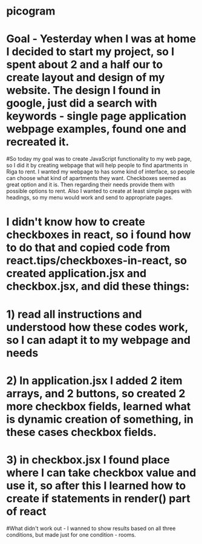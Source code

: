 # picogram



# Goal - Yesterday when I was at home I decided to start my project, so I spent about 2 and a half our to create layout and design of my website. The design I found in google, just did a search with keywords - single page application webpage examples, found one and recreated it.
#So today my goal was to create JavaScript functionality to my web page, so I did it by creating webpage that will help people to find apartments in Riga to rent. I wanted my webpage to has some kind of interface, so people can choose what kind of apartments they want. Checkboxes seemed as great option and it is. Then regarding their needs provide them with possible options to rent. Also I wanted to create at least simple pages with headings, so my menu would work and send to appropriate pages.
# I didn't know how to create checkboxes in react, so i found how to do that and copied code from react.tips/checkboxes-in-react, so created application.jsx and checkbox.jsx, and did these things:
# 1) read all instructions and understood how these codes work, so I can adapt it to my webpage and needs
# 2) In application.jsx I added 2 item arrays, and 2 buttons, so created 2 more checkbox fields, learned what is dynamic creation of something, in these cases checkbox fields.
# 3) in checkbox.jsx I found place where I can take checkbox value and use it, so after this I learned how to create if statements in render() part of react


#What didn't work out - I wanned to show results based on all three conditions, but made just for one condition - rooms.  
